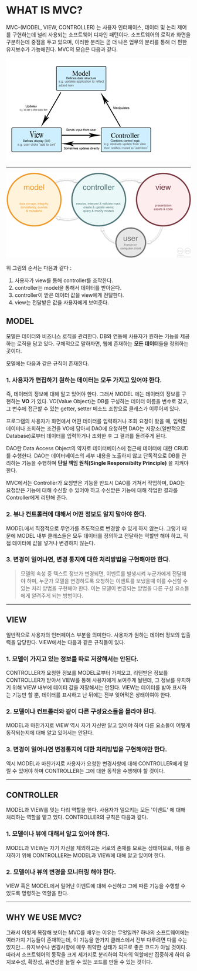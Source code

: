 # WHAT IS MVC? 

MVC-(MODEL, VIEW, CONTROLLER) 는 사용자 인터페이스, 데이터 및 논리 제어를 구현하는데 널리 사용되는 소프트웨어 디자인 패턴이다. 소프트웨어의 로직과 화면을 구분하는데 중점을 두고 있으며, 이러한 분리는 곧 더 나은 업무의 분리를 통해 더 편한 유지보수가 가능해진다. MVC의 모습은 다음과 같다. 

![mvc1](./image/MVC.png)
***
![mvc2](./image/mvc1.png)

위 그림의 순서는 다음과 같다 : 
1. 사용자가 view를 통해 controller를 조작한다.
2. controller는 model을 통해서 데이터를 받아온다.
3. controller이 받은 데이터 값을 view에게 전달한다. 
4. view는 전달받은 값을 사용자에게 보여준다. 

## MODEL 

모델은 데이터와 비즈니스 로직을 관리한다. DB와 연동해 사용자가 원하는 기능을 제공하는 로직을 담고 있다. 구체적으로 말하자면, 웹에 존재하는 **모든 데이터**들을 정의하는 곳이다. 

모델에는 다음과 같은 규칙이 존재한다. 

### 1. 사용자가 편집하기 원하는 데이터는 모두 가지고 있어야 한다. 

즉, 데이터의 정보에 대해 알고 있어야 한다. 그래서 MODEL 에는 데이터의 정보를 구현하는 **VO** 가 있다. VO(Value Object)는 DB를 구성하는 데이터 이름을 변수로 갖고, 그 변수에 접근할 수 있는 getter, setter 메소드 조합으로 클래스가 이루어져 있다. 

프로그램의 사용자가 화면에서 어떤 데이터를 입력하거나 조회 요청이 왔을 때, 입력된 데이터나 조회하는 조건을 VO에 담아서 DAO에 요청하면 DAO는 저장소(일반적으로 Database)로부터 데이터를 입력하거나 조회한 후 그 결과를 돌려주게 된다.

DAO란 Data Access Object의 약자로 데이터베이스에 접근해 데이터에 대한 CRUD를 수행한다. DAO는 데이터베이스의 세부 내용을 노출하지 않고 단독적으로 DB를 관리하는 기능을 수행하며 **단일 책임 원칙(Single Responsibilty Principle)** 을 지켜야 한다. 

MVC에서는 Controller가 요청받은 기능을 반드시 DAO를 거쳐서 작업하며, DAO는 요청받은 기능에 대해 수신할 수 있어야 하고 수신받은 기능에 대해 작업한 결과를 Controller에게 리턴해 준다.


### 2. 뷰나 컨트롤러에 대해서 어떤 정보도 알지 말아야 한다.

MODEL에서 직접적으로 무언가를 주도적으로 변경할 수 있게 하지 않는다. 그렇기 때문에 MODEL 내부 클래스들은 모두 데이터를 정의하고 전달하는 역할만 해야 하고, 직접 데이터에 값을 넣거나 변경하지 않는다. 

### 3. 변경이 일어나면, 변경 통지에 대한 처리방법을 구현해야만 한다. 

> 모델의 속성 중 텍스트 정보가 변경되면, 이벤트를 발생시켜 누군가에게 전달해야 하며, 누군가 모델을 변경하도록 요청하는 이벤트를 보냈을때 이를 수신할 수 있는 처리 방법을 구현해야 한다. 이는 모델이 변경되는 방법을 다른 구성 요소들에게 알려주게 되는 방법이다.

***

## VIEW 

일반적으로 사용자의 인터페이스 부분을 의미한다. 사용자가 원하는 데이터 정보의 입출력을 담당한다. VIEW에서는 다음과 같은 규칙들이 있다. 

### 1. 모델이 가지고 있는 정보를 따로 저장해서는 안된다.

CONTROLLER가 요청한 정보를 MODEL로부터 가져오고, 리턴받은 정보를 CONTROLLER가 받아서 VIEW를 통해 사용자에게 보여주게 될텐데, 그 정보를 유지하기 위해 VIEW 내부에 데이터 값을 저장해서는 안된다. VIEW는 데이터를 받아 표시하는 기능만 할 뿐, 데이터를 표시하고 난 뒤에는 전부 잊어먹은 상태이여야 한다. 

### 2. 모델이나 컨트롤러와 같이 다른 구성요소들을 몰라야 된다.

MODEL과 마찬가지로 VIEW 역시 자기 자신만 알고 있어야 하며 다른 요소들이 어떻게 동작되는지에 대해 알고 있어서는 안된다. 

### 3. 변경이 일어나면 변경통지에 대한 처리방법을 구현해야만 한다. 

역시 MODEL과 마찬가지로 사용자가 요청한 변경사항에 대해 CONTROLLER에게 알릴 수 있어야 하며 CONTROLLER는 그에 대한 동작을 수행해야 할 것이다. 

***

## CONTROLLER 

MODEL과 VIEW를 잇는 다리 역할을 한다. 사용자가 일으키는 모든 '이벤트' 에 대해 처리하는 역할을 맡고 있다. CONTROLLER의 규칙은 다음과 같다. 

### 1. 모델이나 뷰에 대해서 알고 있어야 한다.

MODEL과 VIEW는 자기 자신을 제외하고는 서로의 존재를 모르는 상태이므로, 이를 중재하기 위해 CONTROLLER는 MODEL과 VIEW에 대해 알고 있어야 한다. 

### 2. 모델이나 뷰의 변경을 모니터링 해야 한다.

VIEW 혹은 MODEL에서 일어난 이벤트에 대해 수신하고 그에 따른 기능을 수행할 수 있도록 명령하는 역할을 한다. 

***

## WHY WE USE MVC? 

그래서 이렇게 복잡해 보이는 MVC를 배우는 이유는 무엇일까? 하나의 소프트웨어에는 여러가지 기능들이 존재하는데, 이 기능을 한가지 클래스에서 전부 다루려면 다룰 수는 있지만... 유지보수나 변경사항에 매우 취약한 상태가 되므로 좋은 코드가 아닐 것이다. 따라서 소프트웨어의 동작을 크게 세가지로 분리하여 각자의 역할에만 집중하게 하여 유지보수성, 확장성, 유연성을 늘릴 수 있는 코드를 만들 수 있는 것이다. 